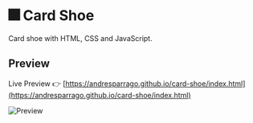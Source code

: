 # 🎆 Card Shoe
Card shoe with HTML, CSS and JavaScript.

## Preview

Live Preview 👉 [https://andresparrago.github.io/card-shoe/index.html](https://andresparrago.github.io/card-shoe/index.html)

![Preview](https://repository-images.githubusercontent.com/270124453/c0772b80-a8af-11ea-83a7-d9464f6710ad)
